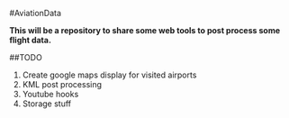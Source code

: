 #AviationData

__This will be a repository to share some web tools to post process some flight data.__

##TODO

1. Create google maps display for visited airports
2. KML post processing
3. Youtube hooks
4. Storage stuff
